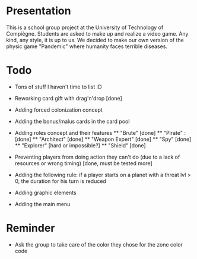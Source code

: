 Presentation
============
This is a school group project at the University of Technology of Compiègne.
Students are asked to make up and realize a video game. Any kind, any style, it is up to us.
We decided to make our own version of the physic game "Pandemic" where humanity faces terrible diseases.

Todo
====
* Tons of stuff I haven't time to list :D

* Reworking card gift with drag'n'drop [done]
* Adding forced colonization concept
* Adding the bonus/malus cards in the card pool
* Adding roles concept and their features
** "Brute" [done]
** "Pirate" : [done]
** "Architect" [done]
** "Weapon Expert" [done]
** "Spy" [done]
** "Explorer" [hard or impossible?]
** "Shield" [done]
* Preventing players from doing action they can't do (due to a lack of resources or wrong timing) [done, must be tested more]
* Adding the following rule: if a player starts on a planet with a threat lvl > 0, the duration for his turn is reduced
* Adding graphic elements
* Adding the main menu

Reminder
========
* Ask the group to take care of the color they chose for the zone color code
